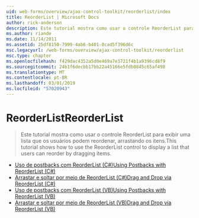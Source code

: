 ```yaml
---
uid: web-forms/overview/ajax-control-toolkit/reorderlist/index
title: ReorderList | Microsoft Docs
author: rick-anderson
description: Este tutorial mostra como usar o controle ReorderList para exibir uma lista que os usuários podem reordenar, arrastando os itens.
ms.author: riande
ms.date: 11/14/2011
ms.assetid: 25df8150-7999-4ab6-b401-0cad5f396d6c
msc.legacyurl: /web-forms/overview/ajax-control-toolkit/reorderlist
msc.type: chapter
ms.openlocfilehash: f429dac4352a5d0e469a7e3721f4b1a9396cd8f9
ms.sourcegitcommit: 24b1f6decbb17bb22a45166e5fdb0845c65af498
ms.translationtype: MT
ms.contentlocale: pt-BR
ms.lasthandoff: 03/01/2019
ms.locfileid: "57020943"
---
```

<a name="reorderlist"></a><span data-ttu-id="ae837-103">ReorderList</span><span class="sxs-lookup"><span data-stu-id="ae837-103">ReorderList</span></span>
====================
> <span data-ttu-id="ae837-104">Este tutorial mostra como usar o controle ReorderList para exibir uma lista que os usuários podem reordenar, arrastando os itens.</span><span class="sxs-lookup"><span data-stu-id="ae837-104">This tutorial shows how to use the ReorderList control to display a list that users can reorder by dragging items.</span></span>


- [<span data-ttu-id="ae837-105">Uso de postbacks com ReorderList (C#)</span><span class="sxs-lookup"><span data-stu-id="ae837-105">Using Postbacks with ReorderList (C#)</span></span>](using-postbacks-with-reorderlist-cs.md)
- [<span data-ttu-id="ae837-106">Arrastar e soltar por meio de ReorderList (C#)</span><span class="sxs-lookup"><span data-stu-id="ae837-106">Drag and Drop via ReorderList (C#)</span></span>](drag-and-drop-via-reorderlist-cs.md)
- [<span data-ttu-id="ae837-107">Uso de postbacks com ReorderList (VB)</span><span class="sxs-lookup"><span data-stu-id="ae837-107">Using Postbacks with ReorderList (VB)</span></span>](using-postbacks-with-reorderlist-vb.md)
- [<span data-ttu-id="ae837-108">Arrastar e soltar por meio de ReorderList (VB)</span><span class="sxs-lookup"><span data-stu-id="ae837-108">Drag and Drop via ReorderList (VB)</span></span>](drag-and-drop-via-reorderlist-vb.md)
